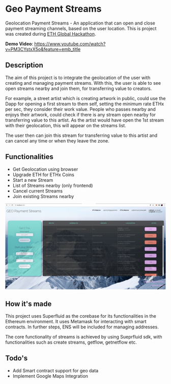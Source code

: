 # Geo Payment Streams
Geolocation Payment Streams - An application that can open and close payment streaming channels, based on the user location.
This is project was created during [ETH Global Hackathon](https://showcase.ethglobal.co/hackmoney2021/geops).

**Demo Video**: https://www.youtube.com/watch?v=PM3CYstxX5o&feature=emb_title

## Description
The aim of this project is to integrate the geolocation of the user with creating and managing payment streams. With this, the user is able to see open streams nearby and join them, for transferring value to creators.

For example, a street artist which is creating artwork in public, could use the Dapp for opening a first stream to them self, setting the minimum rate ETHx per sec, they consider their work value.
People who passes nearby and enjoys their artwork, could check if there is any stream open nearby for transferring value to this artist. As the artist would have open the 1st stream with their geolocation, this will appear on the streams list.

The user then can join this stream for transferring value to this artist and can cancel any time or when they leave the zone.

## Functionalities
- Get Geolocation using browser
- Upgrade ETH for ETHx Coins
- Start a new Stream
- List of Streams nearby (only frontend)
- Cancel current Streams
- Join existing Streams nearby

![](videos-demo/geops.png)

## How it's made
This project uses Superfluid as the corebase for its functionalities in the Ethereum environment. It uses Metamask for interacting with smart contracts. In further steps, ENS will be included for managing addresses.

The core functionality of streams is achieved by using Sueprfluid sdk, with functionalities such as create streams, getflow, getnetflow etc.

## Todo's
- Add Smart contract support for geo data
- Implement Google Maps Integration